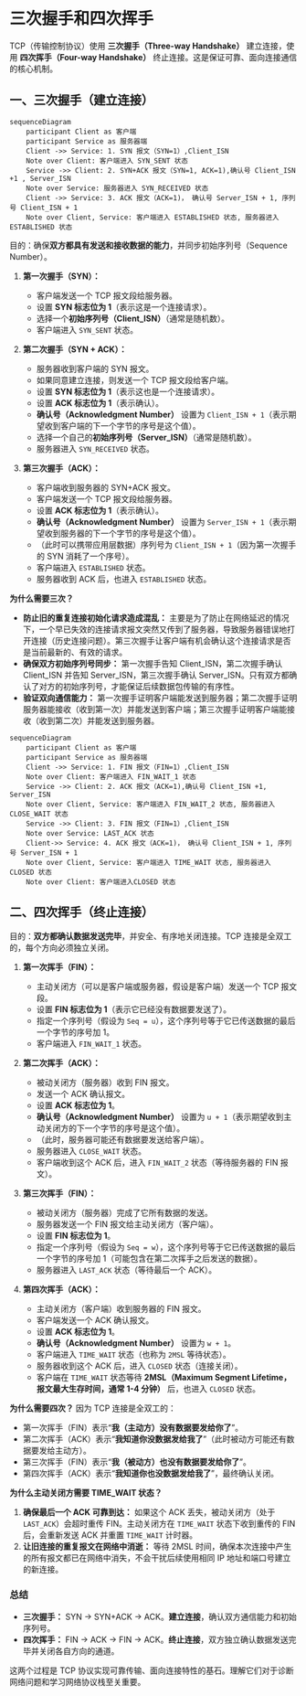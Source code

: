 # 三次握手和四次挥手

TCP（传输控制协议）使用 **三次握手（Three-way Handshake）** 建立连接，使用 **四次挥手（Four-way Handshake）** 终止连接。这是保证可靠、面向连接通信的核心机制。


## 一、三次握手（建立连接）

```mermaid
sequenceDiagram
    participant Client as 客户端
    participant Service as 服务器端
    Client ->> Service: 1. SYN 报文（SYN=1）,Client_ISN
    Note over Client: 客户端进入 SYN_SENT 状态
    Service ->> Client: 2. SYN+ACK 报文（SYN=1, ACK=1),确认号 Client_ISN +1 , Server_ISN
    Note over Service: 服务器进入 SYN_RECEIVED 状态
    Client ->> Service: 3. ACK 报文（ACK=1)， 确认号 Server_ISN + 1, 序列号 Client_ISN + 1
    Note over Client, Service: 客户端进入 ESTABLISHED 状态, 服务器进入 ESTABLISHED 状态

```
目的：确保**双方都具有发送和接收数据的能力**，并同步初始序列号（Sequence Number）。

1.  **第一次握手（SYN）：**
    *   客户端发送一个 TCP 报文段给服务器。
    *   设置 **SYN 标志位为 1**（表示这是一个连接请求）。
    *   选择一个**初始序列号（Client_ISN）**（通常是随机数）。
    *   客户端进入 `SYN_SENT` 状态。

2.  **第二次握手（SYN + ACK）：**
    *   服务器收到客户端的 SYN 报文。
    *   如果同意建立连接，则发送一个 TCP 报文段给客户端。
    *   设置 **SYN 标志位为 1**（表示这也是一个连接请求）。
    *   设置 **ACK 标志位为 1**（表示确认）。
    *   **确认号（Acknowledgment Number）** 设置为 `Client_ISN + 1`（表示期望收到客户端的下一个字节的序号是这个值）。
    *   选择一个自己的**初始序列号（Server_ISN）**（通常是随机数）。
    *   服务器进入 `SYN_RECEIVED` 状态。

3.  **第三次握手（ACK）：**
    *   客户端收到服务器的 SYN+ACK 报文。
    *   客户端发送一个 TCP 报文段给服务器。
    *   设置 **ACK 标志位为 1**（表示确认）。
    *   **确认号（Acknowledgment Number）** 设置为 `Server_ISN + 1`（表示期望收到服务器的下一个字节的序号是这个值）。
    *   （此时可以携带应用层数据）序列号为 `Client_ISN + 1`（因为第一次握手的 SYN 消耗了一个序号）。
    *   客户端进入 `ESTABLISHED` 状态。
    *   服务器收到 ACK 后，也进入 `ESTABLISHED` 状态。

**为什么需要三次？**
*   **防止旧的重复连接初始化请求造成混乱：** 主要是为了防止在网络延迟的情况下，一个早已失效的连接请求报文突然又传到了服务器，导致服务器错误地打开连接（历史连接问题）。第三次握手让客户端有机会确认这个连接请求是否是当前最新的、有效的请求。
*   **确保双方初始序列号同步：** 第一次握手告知 Client_ISN，第二次握手确认 Client_ISN 并告知 Server_ISN，第三次握手确认 Server_ISN。只有双方都确认了对方的初始序列号，才能保证后续数据包传输的有序性。
*   **验证双向通信能力：** 第一次握手证明客户端能发送到服务器；第二次握手证明服务器能接收（收到第一次）并能发送到客户端；第三次握手证明客户端能接收（收到第二次）并能发送到服务器。

```mermaid
sequenceDiagram
    participant Client as 客户端
    participant Service as 服务器端
    Client ->> Service: 1. FIN 报文（FIN=1）,Client_ISN
    Note over Client: 客户端进入 FIN_WAIT_1 状态
    Service ->> Client: 2. ACK 报文（ACK=1),确认号 Client_ISN +1, Server_ISN
    Note over Client, Service: 客户端进入 FIN_WAIT_2 状态, 服务器进入 CLOSE_WAIT 状态
    Service ->> Client: 3. FIN 报文（FIN=1）,Client_ISN
    Note over Service: LAST_ACK 状态
    Client->> Service: 4. ACK 报文（ACK=1)， 确认号 Client_ISN + 1, 序列号 Server_ISN + 1
    Note over Client, Service: 客户端进入 TIME_WAIT 状态, 服务器进入 CLOSED 状态
    Note over Client: 客户端进入CLOSED 状态    
```
## 二、四次挥手（终止连接）
目的：**双方都确认数据发送完毕**，并安全、有序地关闭连接。TCP 连接是全双工的，每个方向必须独立关闭。

1.  **第一次挥手（FIN）：**
    *   主动关闭方（可以是客户端或服务器，假设是客户端）发送一个 TCP 报文段。
    *   设置 **FIN 标志位为 1**（表示它已经没有数据要发送了）。
    *   指定一个序列号（假设为 `Seq = u`），这个序列号等于它已传送数据的最后一个字节的序号加 1。
    *   客户端进入 `FIN_WAIT_1` 状态。

2.  **第二次挥手（ACK）：**
    *   被动关闭方（服务器）收到 FIN 报文。
    *   发送一个 ACK 确认报文。
    *   设置 **ACK 标志位为 1**。
    *   **确认号（Acknowledgment Number）** 设置为 `u + 1`（表示期望收到主动关闭方的下一个字节的序号是这个值）。
    *   （此时，服务器可能还有数据要发送给客户端）。
    *   服务器进入 `CLOSE_WAIT` 状态。
    *   客户端收到这个 ACK 后，进入 `FIN_WAIT_2` 状态（等待服务器的 FIN 报文）。

3.  **第三次挥手（FIN）：**
    *   被动关闭方（服务器）完成了它所有数据的发送。
    *   服务器发送一个 FIN 报文给主动关闭方（客户端）。
    *   设置 **FIN 标志位为 1**。
    *   指定一个序列号（假设为 `Seq = w`），这个序列号等于它已传送数据的最后一个字节的序号加 1（可能包含在第二次挥手之后发送的数据）。
    *   服务器进入 `LAST_ACK` 状态（等待最后一个 ACK）。

4.  **第四次挥手（ACK）：**
    *   主动关闭方（客户端）收到服务器的 FIN 报文。
    *   客户端发送一个 ACK 确认报文。
    *   设置 **ACK 标志位为 1**。
    *   **确认号（Acknowledgment Number）** 设置为 `w + 1`。
    *   客户端进入 `TIME_WAIT` 状态（也称为 `2MSL` 等待状态）。
    *   服务器收到这个 ACK 后，进入 `CLOSED` 状态（连接关闭）。
    *   客户端在 `TIME_WAIT` 状态等待 **2MSL（Maximum Segment Lifetime，报文最大生存时间，通常 1-4 分钟）** 后，也进入 `CLOSED` 状态。

**为什么需要四次？**
因为 TCP 连接是全双工的：
*   第一次挥手（FIN）表示“**我（主动方）没有数据要发给你了**”。
*   第二次挥手（ACK）表示“**我知道你没数据发给我了**”（此时被动方可能还有数据要发给主动方）。
*   第三次挥手（FIN）表示“**我（被动方）也没有数据要发给你了**”。
*   第四次挥手（ACK）表示“**我知道你也没数据发给我了**”，最终确认关闭。

**为什么主动关闭方需要 TIME_WAIT 状态？**
1.  **确保最后一个 ACK 可靠到达：** 如果这个 ACK 丢失，被动关闭方（处于 `LAST_ACK`）会超时重传 FIN。主动关闭方在 `TIME_WAIT` 状态下收到重传的 FIN 后，会重新发送 ACK 并重置 `TIME_WAIT` 计时器。
2.  **让旧连接的重复报文在网络中消逝：** 等待 2MSL 时间，确保本次连接中产生的所有报文都已在网络中消失，不会干扰后续使用相同 IP 地址和端口号建立的新连接。

### 总结

*   **三次握手：** SYN -> SYN+ACK -> ACK。**建立连接**，确认双方通信能力和初始序列号。
*   **四次挥手：** FIN -> ACK -> FIN -> ACK。**终止连接**，双方独立确认数据发送完毕并关闭各自方向的通道。

这两个过程是 TCP 协议实现可靠传输、面向连接特性的基石。理解它们对于诊断网络问题和学习网络协议栈至关重要。
